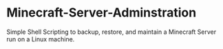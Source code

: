 # Minecraft-Server-Adminstration
Simple Shell Scripting to backup, restore, and maintain a Minecraft Server run on a Linux machine.
